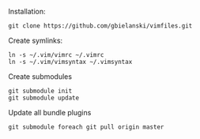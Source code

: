 Installation:

    git clone https://github.com/gbielanski/vimfiles.git

Create symlinks:

    ln -s ~/.vim/vimrc ~/.vimrc
    ln -s ~/.vim/vimsyntax ~/.vimsyntax

Create submodules

    git submodule init
    git submodule update

Update all bundle plugins

    git submodule foreach git pull origin master

